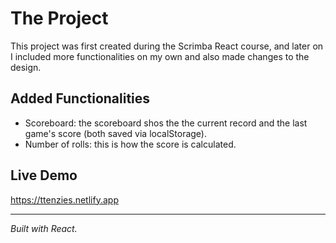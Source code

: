 # The Project
This project was first created during the Scrimba React course, and later on I included more functionalities on my own and also made changes to the design.

## Added Functionalities
* Scoreboard: the scoreboard shos the the current record and the last game's score (both saved via localStorage).
* Number of rolls: this is how the score is calculated.


## Live Demo
https://ttenzies.netlify.app


------

*Built with React.*

